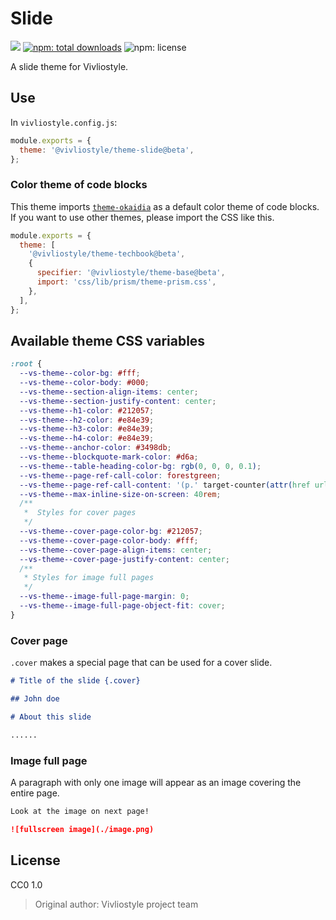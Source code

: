 # Slide

[![](https://img.shields.io/npm/v/@vivliostyle/theme-slide.svg)](https://npmjs.com/package/@vivliostyle/theme-slide)
[![npm: total downloads](https://flat.badgen.net/npm/dt/@vivliostyle/theme-slide)](https://npmjs.com/package/@vivliostyle/theme-slide)
![npm: license](https://flat.badgen.net/npm/license/@vivliostyle/theme-slide)

A slide theme for Vivliostyle.

## Use

In `vivliostyle.config.js`:

```js
module.exports = {
  theme: '@vivliostyle/theme-slide@beta',
};
```

### Color theme of code blocks

This theme imports [`theme-okaidia`](../theme-base/css/lib//prism//theme-okaidia.css) as a default color theme of code blocks. If you want to use other themes, please import the CSS like this.

```js
module.exports = {
  theme: [
    '@vivliostyle/theme-techbook@beta',
    {
      specifier: '@vivliostyle/theme-base@beta',
      import: 'css/lib/prism/theme-prism.css',
    },
  ],
};
```

## Available theme CSS variables

```css
:root {
  --vs-theme--color-bg: #fff;
  --vs-theme--color-body: #000;
  --vs-theme--section-align-items: center;
  --vs-theme--section-justify-content: center;
  --vs-theme--h1-color: #212057;
  --vs-theme--h2-color: #e84e39;
  --vs-theme--h3-color: #e84e39;
  --vs-theme--h4-color: #e84e39;
  --vs-theme--anchor-color: #3498db;
  --vs-theme--blockquote-mark-color: #d6a;
  --vs-theme--table-heading-color-bg: rgb(0, 0, 0, 0.1);
  --vs-theme--page-ref-call-color: forestgreen;
  --vs-theme--page-ref-call-content: '(p.' target-counter(attr(href url), page) ')';
  --vs-theme--max-inline-size-on-screen: 40rem;
  /**
   *  Styles for cover pages
   */
  --vs-theme--cover-page-color-bg: #212057;
  --vs-theme--cover-page-color-body: #fff;
  --vs-theme--cover-page-align-items: center;
  --vs-theme--cover-page-justify-content: center;
  /**
   * Styles for image full pages
   */
  --vs-theme--image-full-page-margin: 0;
  --vs-theme--image-full-page-object-fit: cover;
}
```

### Cover page

`.cover` makes a special page that can be used for a cover slide.

```md
# Title of the slide {.cover}

## John doe

# About this slide

......
```

### Image full page

A paragraph with only one image will appear as an image covering the entire page.

```md
Look at the image on next page!

![fullscreen image](./image.png)
```

## License

CC0 1.0

> Original author: Vivliostyle project team
